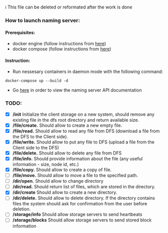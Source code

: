 :information_source: This file can be deleted or reformated after the work is done

### How to launch naming server:
#### Prerequisites:
* docker engine (follow instructions from [here](https://docs.docker.com/get-docker/))
* docker compose (follow instructions from [here](https://docs.docker.com/compose/install/))
#### Instruction:
* Run nessesary containers in daemon mode with the following command:
```
docker-compose up --build -d 
```
* Go [here](http://127.0.0.1/docs) in order to view the naming server API documentation

### TODO:
* [x] **/init** Initialize the client storage on a new system, should remove any existing file in the dfs root directory and return available size.
* [x] **/file/create.** Should allow to create a new empty file.
* [x] **/file/read.** Should allow to read any file from DFS (download a file from the DFS to the Client side).
* [x] **/file/write.** Should allow to put any file to DFS (upload a file from the Client side to the DFS)
* [x] **/file/delete.** Should allow to delete any file from DFS
* [x] **/file/info.** Should provide information about the file (any useful information - size, node id, etc.)
* [x] **/file/copy.** Should allow to create a copy of file.
* [ ] **/file/move.** Should allow to move a file to the specified path.
* [ ] **/dir/open.** Should allow to change directory
* [ ] **/dir/read.** Should return list of files, which are stored in the directory.
* [x] **/dir/create** Should allow to create a new directory.
* [ ] **/dir/delete.** Should allow to delete directory.  If the directory contains files the system should ask for confirmation from the user before deletion.
* [ ] **/storage/info** Should allow storage servers to send heartbeats
* [ ] **/storage/blocks** Should allow storage servers to send stored block information